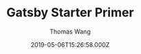 ---
title: Gatsby Starter Primer
github: https://github.com/thomaswangio/gatsby-starter-primer
demo: https://gatsby-starter-primer.netlify.app/
author: Thomas Wang
ssg:
  - Gatsby
cms:
  - Markdown
date: 2019-05-06T15:26:58.000Z
description: >-
  A Gatsby starter featuring GitHub Primer Design System and React components
  🐙⚪️
draft: true
publish_date: '2019-05-06T15:26:58Z'
update_date: '2021-02-17T04:35:02Z'
github_star: 12
github_fork: 1
---